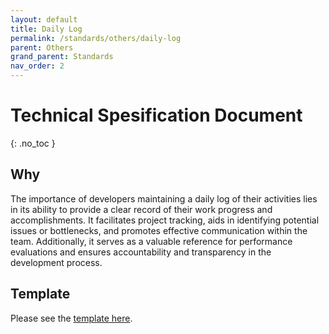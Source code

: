 ```yaml
---
layout: default
title: Daily Log
permalink: /standards/others/daily-log
parent: Others
grand_parent: Standards
nav_order: 2
---
```


# Technical Spesification Document
{: .no_toc }

## Why
The importance of developers maintaining a daily log of their activities lies in its ability to provide a clear record of their work progress and accomplishments. It facilitates project tracking, aids in identifying potential issues or bottlenecks, and promotes effective communication within the team. Additionally, it serves as a valuable reference for performance evaluations and ensures accountability and transparency in the development process.

## Template

Please see the [template here](https://aitadmin.sharepoint.com/:x:/r/sites/AITDevelopers/_layouts/15/Doc.aspx?sourcedoc=%7B08384c5f-9b65-4172-b139-e61080913f03%7D&action=edit&wdPreviousSession=f8968b89-6daf-4dd3-9f03-e9fdfc425115).